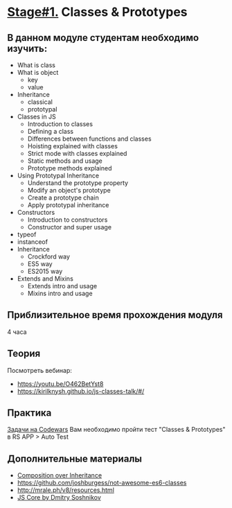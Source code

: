 # [Stage#1.](../../) Classes & Prototypes
## В данном модуле студентам необходимо изучить:
- What is class
- What is object
  - key
  - value
- Inheritance
  - classical
  - prototypal
- Classes in JS
  - Introduction to classes
  - Defining a class
  - Differences between functions and classes
  - Hoisting explained with classes
  - Strict mode with classes explained
  - Static methods and usage
  - Prototype methods explained
- Using Prototypal Inheritance	
  - Understand the prototype property
  - Modify an object's prototype
  - Create a prototype chain
  - Apply prototypal inheritance
- Constructors	
  - Introduction to constructors
  - Constructor and super usage
- typeof
- instanceof
- Inheritance
  - Crockford way
  - ES5 way
  - ES2015 way
- Extends and Mixins	
  - Extends intro and usage
  - Mixins intro and usage

## Приблизительное время прохождения модуля
4 часа

## Теория 
Посмотреть вебинар:
- https://youtu.be/O462BetYst8
- https://kirilknysh.github.io/js-classes-talk/#/

## Практика 
[Задачи на Codewars](https://github.com/rolling-scopes-school/tasks/blob/master/tasks/codewars/Codewars2-2021Q3.md)
Вам необходимо пройти тест "Classes & Prototypes" в RS APP > Auto Test

## Дополнительные материалы
- [Composition over Inheritance](https://www.youtube.com/watch?v=wfMtDGfHWpA)
- https://github.com/joshburgess/not-awesome-es6-classes
- http://mrale.ph/v8/resources.html
- [JS Core by Dmitry Soshnikov](http://dmitrysoshnikov.com/ecmascript/ru-javascript-the-core/)



